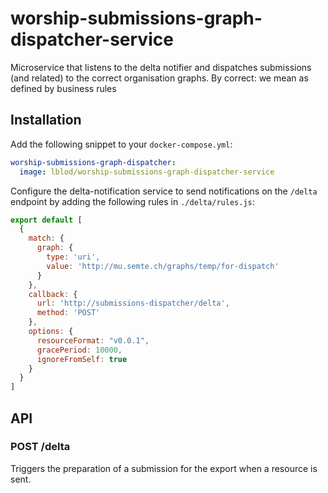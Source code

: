 # worship-submissions-graph-dispatcher-service

Microservice that listens to the delta notifier and dispatches submissions (and related) to the correct organisation graphs.
By correct: we mean as defined by business rules

## Installation
Add the following snippet to your `docker-compose.yml`:

```yml
worship-submissions-graph-dispatcher:
  image: lblod/worship-submissions-graph-dispatcher-service
```

Configure the delta-notification service to send notifications on the `/delta` endpoint by adding the following rules in `./delta/rules.js`:

```javascript
export default [
  {
    match: {
      graph: {
        type: 'uri',
        value: 'http://mu.semte.ch/graphs/temp/for-dispatch'
      }
    },
    callback: {
      url: 'http://submissions-dispatcher/delta',
      method: 'POST'
    },
    options: {
      resourceFormat: "v0.0.1",
      gracePeriod: 10000,
      ignoreFromSelf: true
    }
  }
]
```
## API

### POST /delta
Triggers the preparation of a submission for the export when a resource is sent.
